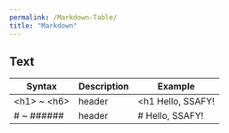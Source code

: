 ```yaml
---
permalink: /Markdown-Table/
title: "Markdown"
---
```


## Text

|Syntax|Description|Example|
|------|-----------|-------|
|\<h1\> ~ \<h6\>|header|<h1 Hello, SSAFY!|
|# ~ ######|header|# Hello, SSAFY!|
